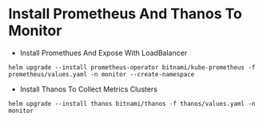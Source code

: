 # Install Prometheus And Thanos To Monitor

- Install Promethues And Expose With LoadBalancer
```
helm upgrade --install prometheus-operator bitnami/kube-prometheus -f prometheus/values.yaml -n monitor --create-namespace
```

- Install Thanos To Collect Metrics Clusters
```
helm upgrade --install thanos bitnami/thanos -f thanos/values.yaml -n monitor
```